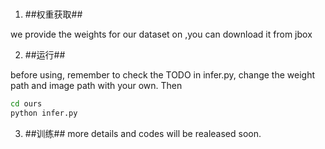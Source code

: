 #
1. ##权重获取##
   
  we provide the weights for our dataset on ,you can download it from jbox

2. ##运行##

  before using, remember to check the TODO in infer.py, change the weight path and image path with your own. Then
   ```bash
   cd ours
   python infer.py
   ```
3. ##训练##
   more details and codes will be realeased soon.

